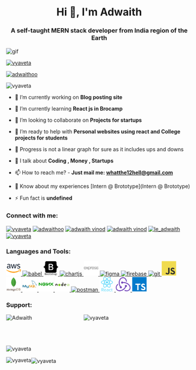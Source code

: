 

<h1 align="center">Hi 👋, I'm Adwaith</h1>
<h3 align="center">A self-taught MERN stack developer from India region of the Earth</h3>

<img align='center' width='350' src='https://media.tenor.com/-UygBh3nnfEAAAAC/coding.gif' alt='gif' />

<p align="left"> <a href="https://github.com/ryo-ma/github-profile-trophy"><img src="https://github-profile-trophy.vercel.app/?username=vyaveta" alt="vyaveta" /></a> </p>

<p align="left"> <a href="https://twitter.com/adwaithoo" target="_blank"><img src="https://img.shields.io/twitter/follow/adwaithoo?logo=twitter&style=for-the-badge" alt="adwaithoo" /></a> </p>

<p align="left"> <img src="https://komarev.com/ghpvc/?username=vyaveta&label=Profile%20views&color=0e75b6&style=flat" alt="vyaveta" /> </p>

- 🔭 I’m currently working on **Blog posting site**

- 🌱 I’m currently learning **React js in Brocamp**

- 👯 I’m looking to collaborate on **Projects for startups**

- 🤝 I’m ready to help with **Personal websites using react and College projects for students**

- 📝 Progress is not a linear graph for sure as it includes ups and downs

- 💬 I talk about **Coding , Money , Startups**

- 📫 How to reach me? - **Just mail me: whatthe12hell@gmail.com**

- 📄 Know about my experiences [Intern @ Brototype](Intern @ Brototype)

- ⚡ Fun fact is **undefined**

<h3 align="left">Connect with me:</h3>
<p align="left">
<a href="https://codepen.io/vyaveta" target="_blank"><img align="center" src="https://raw.githubusercontent.com/rahuldkjain/github-profile-readme-generator/master/src/images/icons/Social/codepen.svg" alt="vyaveta" height="30" width="40" /></a>
<a href="https://twitter.com/adwaithoo" target="_blank"><img align="center" src="https://raw.githubusercontent.com/rahuldkjain/github-profile-readme-generator/master/src/images/icons/Social/twitter.svg" alt="adwaithoo" height="30" width="40" /></a>
<a href="https://linkedin.com/in/adwaith vinod" target="_blank"><img align="center" src="https://raw.githubusercontent.com/rahuldkjain/github-profile-readme-generator/master/src/images/icons/Social/linked-in-alt.svg" alt="adwaith vinod" height="30" width="40" /></a>
<a href="https://fb.com/adwaith vinod" target="_blank"><img align="center" src="https://raw.githubusercontent.com/rahuldkjain/github-profile-readme-generator/master/src/images/icons/Social/facebook.svg" alt="adwaith vinod" height="30" width="40" /></a>
<a href="https://instagram.com/le_adwaith" target="_blank"><img align="center" src="https://raw.githubusercontent.com/rahuldkjain/github-profile-readme-generator/master/src/images/icons/Social/instagram.svg" alt="le_adwaith" height="30" width="40" /></a>
<a href="https://www.leetcode.com/vyaveta" target="_blank"><img align="center" src="https://raw.githubusercontent.com/rahuldkjain/github-profile-readme-generator/master/src/images/icons/Social/leet-code.svg" alt="vyaveta" height="30" width="40" /></a>
</p>

<h3 align="left">Languages and Tools:</h3>
<p align="left"> <a href="https://aws.amazon.com" target="_blank" rel="noreferrer"> <img src="https://raw.githubusercontent.com/devicons/devicon/master/icons/amazonwebservices/amazonwebservices-original-wordmark.svg" alt="aws" width="40" height="40"/> </a> <a href="https://babeljs.io/" target="_blank" rel="noreferrer"> <img src="https://www.vectorlogo.zone/logos/babeljs/babeljs-icon.svg" alt="babel" width="40" height="40"/> </a> <a href="https://getbootstrap.com" target="_blank" rel="noreferrer"> <img src="https://raw.githubusercontent.com/devicons/devicon/master/icons/bootstrap/bootstrap-plain-wordmark.svg" alt="bootstrap" width="40" height="40"/> </a> <a href="https://www.chartjs.org" target="_blank" rel="noreferrer"> <img src="https://www.chartjs.org/media/logo-title.svg" alt="chartjs" width="40" height="40"/> </a> <a href="https://expressjs.com" target="_blank" rel="noreferrer"> <img src="https://raw.githubusercontent.com/devicons/devicon/master/icons/express/express-original-wordmark.svg" alt="express" width="40" height="40"/> </a> <a href="https://www.figma.com/" target="_blank" rel="noreferrer"> <img src="https://www.vectorlogo.zone/logos/figma/figma-icon.svg" alt="figma" width="40" height="40"/> </a> <a href="https://firebase.google.com/" target="_blank" rel="noreferrer"> <img src="https://www.vectorlogo.zone/logos/firebase/firebase-icon.svg" alt="firebase" width="40" height="40"/> </a> <a href="https://git-scm.com/" target="_blank" rel="noreferrer"> <img src="https://www.vectorlogo.zone/logos/git-scm/git-scm-icon.svg" alt="git" width="40" height="40"/> </a> <a href="https://developer.mozilla.org/en-US/docs/Web/JavaScript" target="_blank" rel="noreferrer"> <img src="https://raw.githubusercontent.com/devicons/devicon/master/icons/javascript/javascript-original.svg" alt="javascript" width="40" height="40"/> </a> <a href="https://www.mongodb.com/" target="_blank" rel="noreferrer"> <img src="https://raw.githubusercontent.com/devicons/devicon/master/icons/mongodb/mongodb-original-wordmark.svg" alt="mongodb" width="40" height="40"/> </a> <a href="https://www.mysql.com/" target="_blank" rel="noreferrer"> <img src="https://raw.githubusercontent.com/devicons/devicon/master/icons/mysql/mysql-original-wordmark.svg" alt="mysql" width="40" height="40"/> </a> <a href="https://www.nginx.com" target="_blank" rel="noreferrer"> <img src="https://raw.githubusercontent.com/devicons/devicon/master/icons/nginx/nginx-original.svg" alt="nginx" width="40" height="40"/> </a> <a href="https://nodejs.org" target="_blank" rel="noreferrer"> <img src="https://raw.githubusercontent.com/devicons/devicon/master/icons/nodejs/nodejs-original-wordmark.svg" alt="nodejs" width="40" height="40"/> </a> <a href="https://postman.com" target="_blank" rel="noreferrer"> <img src="https://www.vectorlogo.zone/logos/getpostman/getpostman-icon.svg" alt="postman" width="40" height="40"/> </a> <a href="https://reactjs.org/" target="_blank" rel="noreferrer"> <img src="https://raw.githubusercontent.com/devicons/devicon/master/icons/react/react-original-wordmark.svg" alt="react" width="40" height="40"/> </a> <a href="https://redux.js.org" target="_blank" rel="noreferrer"> <img src="https://raw.githubusercontent.com/devicons/devicon/master/icons/redux/redux-original.svg" alt="redux" width="40" height="40"/> </a> <a href="https://www.typescriptlang.org/" target="_blank" rel="noreferrer"> <img src="https://raw.githubusercontent.com/devicons/devicon/master/icons/typescript/typescript-original.svg" alt="typescript" width="40" height="40"/> </a> </p>

<h3 align="left">Support:</h3>
<p><a href="https://www.buymeacoffee.com/vyaveta" target="_blank"> <img align="left" src="https://cdn.buymeacoffee.com/buttons/v2/default-yellow.png" height="50" width="210" alt="Adwaith" /></a><a href="https://ko-fi.com/vyaveta" target="_blank"> <img align="left" src="https://cdn.ko-fi.com/cdn/kofi3.png?v=3" height="50" width="210" alt="vyaveta" /></a></p><br><br><br><br>

<p><img align="center" src="https://github-readme-stats.vercel.app/api/top-langs?username=vyaveta&show_icons=true&locale=en&layout=compact" alt="vyaveta" /></p>

<p><img align="left" src="https://github-readme-stats.vercel.app/api?username=vyaveta&show_icons=true&locale=en" alt="vyaveta" /></p>

<p><img align="center" src="https://github-readme-streak-stats.herokuapp.com/?user=vyaveta&" alt="vyaveta" /></p>
